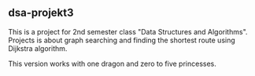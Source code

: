 ## dsa-projekt3

This is a project for 2nd semester class "Data Structures and Algorithms". Projects is about graph searching and finding the shortest route using Dijkstra algorithm.

This version works with one dragon and zero to five princesses.
